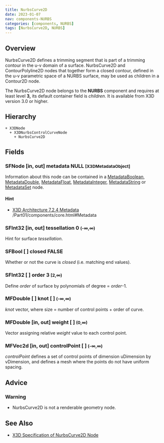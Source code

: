 ```yaml
---
title: NurbsCurve2D
date: 2023-01-07
nav: components-NURBS
categories: [components, NURBS]
tags: [NurbsCurve2D, NURBS]
---
```

<style>
.post h3 {
  word-spacing: 0.2em;
}
</style>

## Overview

NurbsCurve2D defines a trimming segment that is part of a trimming contour in the u-v domain of a surface. NurbsCurve2D and ContourPolyline2D nodes that together form a closed contour, defined in the u-v parametric space of a NURBS surface, may be used as children in a Contour2D node.

The NurbsCurve2D node belongs to the **NURBS** component and requires at least level **3,** its default container field is *children.* It is available from X3D version 3.0 or higher.

## Hierarchy

```
+ X3DNode
  + X3DNurbsControlCurveNode
    + NurbsCurve2D
```

## Fields

### SFNode [in, out] **metadata** NULL <small>[X3DMetadataObject]</small>

Information about this node can be contained in a [MetadataBoolean](/x_ite/components/core/metadataboolean/), [MetadataDouble](/x_ite/components/core/metadatadouble/), [MetadataFloat](/x_ite/components/core/metadatafloat/), [MetadataInteger](/x_ite/components/core/metadatainteger/), [MetadataString](/x_ite/components/core/metadatastring/) or [MetadataSet](/x_ite/components/core/metadataset/) node.

#### Hint

- [X3D Architecture 7.2.4 Metadata](https://www.web3d.org/specifications/X3Dv4/ISO-IEC19775-1v4-IS) /Part01/components/core.html#Metadata

### SFInt32 [in, out] **tessellation** 0 <small>(-∞,∞)</small>

Hint for surface *tessellation*.

### SFBool [ ] **closed** FALSE

Whether or not the curve is *closed* (i.e. matching end values).

### SFInt32 [ ] **order** 3 <small>[2,∞)</small>

Define *order* of surface by polynomials of degree = *order*-1.

### MFDouble [ ] **knot** [ ] <small>(-∞,∞)</small>

*knot* vector, where size = number of control points + order of curve.

### MFDouble [in, out] **weight** [ ] <small>(0,∞)</small>

Vector assigning relative *weight* value to each control point.

### MFVec2d [in, out] **controlPoint** [ ] <small>(-∞,∞)</small>

*controlPoint* defines a set of control points of dimension uDimension by vDimension, and defines a mesh where the points do not have uniform spacing.

## Advice

### Warning

- NurbsCurve2D is not a renderable geometry node.

## See Also

- [X3D Specification of NurbsCurve2D Node](https://www.web3d.org/documents/specifications/19775-1/V4.0/Part01/components/nurbs.html#NurbsCurve2D)
